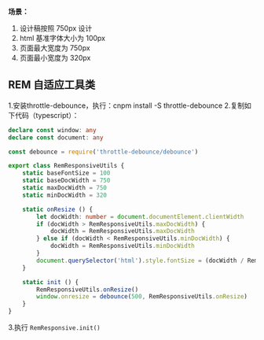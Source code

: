**场景：**
1. 设计稿按照 750px 设计
1. html 基准字体大小为 100px
1. 页面最大宽度为 750px
1. 页面最小宽度为 320px

## REM 自适应工具类
1.安装throttle-debounce，执行：cnpm install -S throttle-debounce
2.复制如下代码（typescript）：
```typescript
declare const window: any
declare const document: any

const debounce = require('throttle-debounce/debounce')

export class RemResponsiveUtils {
    static baseFontSize = 100
    static baseDocWidth = 750
    static maxDocWidth = 750
    static minDocWidth = 320

    static onResize () {
        let docWidth: number = document.documentElement.clientWidth
        if (docWidth > RemResponsiveUtils.maxDocWidth) {
            docWidth = RemResponsiveUtils.maxDocWidth
        } else if (docWidth < RemResponsiveUtils.minDocWidth) {
            docWidth = RemResponsiveUtils.minDocWidth
        }
        document.querySelector('html').style.fontSize = (docWidth / RemResponsiveUtils.baseDocWidth) * RemResponsiveUtils.baseFontSize + 'px'
    }

    static init () {
        RemResponsiveUtils.onResize()
        window.onresize = debounce(500, RemResponsiveUtils.onResize)
    }
}
```
3.执行 `RemResponsive.init()`
